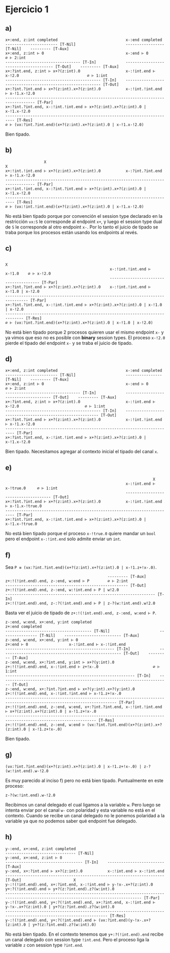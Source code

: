 # Ejercicio 1

## a)

```
x+:end, z:int completed                              x-:end completed
----------------------- [T-Nil]                      ----------------- [T-Nil]    --------- [T-Aux]
x+:end, z:int ⊢ 0                                    x-:end ⊢ 0                   ∅ ⊢ 2:int
--------------------------------- [T-In]             -------------------------------------- [T-Out]    --------- [T-Aux]
x+:?int.end, z:int ⊢ x+?(z:int).0                    x-:!int.end ⊢ x-!2.0                              ∅ ⊢ 1:int
------------------------------------------ [T-In]    ----------------------------------------------------------- [T-Out]
x+:?int.?int.end ⊢ x+?(z:int).x+?(z:int).0           x-:!int.!int.end ⊢ x-!1.x-!2.0
----------------------------------------------------------------------------------- [T-Par]
x+:?int.?int.end, x-:!int.!int.end ⊢ x+?(z:int).x+?(z:int).0 | x-!1.x-!2.0
-------------------------------------------------------------------------- [T-Res]
∅ ⊢ (νx:?int.?int.end)(x+?(z:int).x+?(z:int).0 | x-!1.x-!2.0)
```

Bien tipado.

## b)


```
                 X                                                    X
x+:!int.!int.end ⊢ x+?(z:int).x+?(z:int).0           x-:?int.?int.end ⊢ x-!1.x-!2.0
----------------------------------------------------------------------------------- [T-Par]
x+:!int.!int.end, x-:?int.?int.end ⊢ x+?(z:int).x+?(z:int).0 | x-!1.x-!2.0
-------------------------------------------------------------------------- [T-Res]
∅ ⊢ (νx:!int.!int.end)(x+?(z:int).x+?(z:int).0 | x-!1.x-!2.0)
```

No está bien tipado porque por convención el session type declarado en la restricción `νx:S` le corresponde al endpoint `x+`, y luego el session type dual de `S` le corresponde al otro endpoint `x-`. Por lo tanto el juicio de tipado se traba porque los procesos están usando los endpoints al revés.

## c)

```
                                                                             X
                                              x-:!int.!int.end ⊢ x-!1.0    ∅ ⊢ x-!2.0
                                              --------------------------------------- [T-Par]
x+:?int.?int.end ⊢ x+?(z:int).x+?(z:int).0    x-:!int.!int.end ⊢ x-!1.0 | x-!2.0
-------------------------------------------------------------------------------- [T-Par]
x+:?int.?int.end, x-:!int.!int.end ⊢ x+?(z:int).x+?(z:int).0 | x-!1.0 | x-!2.0
------------------------------------------------------------------------------ [T-Res]
∅ ⊢ (νx:?int.?int.end)(x+?(z:int).x+?(z:int).0 | x-!1.0 | x-!2.0)
```

No está bien tipado porque 2 procesos quieren usar el mismo endpoint `x-` y ya vimos que eso no es posible con **binary** session types. El proceso `x-!2.0` pierde el tipado del endpoint `x-` y se traba el juicio de tipado.

## d)

```
x+:end, z:int completed                              x-:end completed
----------------------- [T-Nil]                      ---------------- [T-Nil]    --------- [T-Aux]
x+:end, z:int ⊢ 0                                    x-:end ⊢ 0                  ∅ ⊢ 2:int
--------------------------------- [T-In]             ------------------------------------- [T-Out]    --------- [T-Aux]
x+:?int.end, z:int ⊢ x+?(z:int).0                    x-:!int.end ⊢ x-!2.0                             ∅ ⊢ 1:int
------------------------------------------ [T-In]    ---------------------------------------------------------- [T-Out]
x+:?int.?int.end ⊢ x+?(z:int).x+?(z:int).0           x-:!int.!int.end ⊢ x-!1.x-!2.0
-------------------------------------------------------------------------- [T-Par]
x+:?int.?int.end, x-:!int.!int.end ⊢ x+?(z:int).x+?(z:int).0 | x-!1.x-!2.0
```

Bien tipado. Necesitamos agregar al contexto inicial el tipado del canal `x`.

## e)

```
                                                                 X
                                                     x-:!int.end ⊢ x-!true.0     ∅ ⊢ 1:int
                                                     ------------------------------------- [T-Out]
x+:?int.?int.end ⊢ x+?(z:int).x+?(z:int).0           x-:!int.!int.end ⊢ x-!1.x-!true.0
-------------------------------------------------------------------------- [T-Par]
x+:?int.?int.end, x-:!int.!int.end ⊢ x+?(z:int).x+?(z:int).0 | x-!1.x-!true.0
```

No está bien tipado porque el proceso `x-!true.0` quiere mandar un `bool` pero el endpoint `x-:!int.end` solo admite enviar un `int`.

## f)

Sea `P ≡ (νx:?int.?int.end)(x+?(z:int).x+?(z:int).0 | x-!1.z+!x-.0)`.

```
                                             --------- [T-Aux]
z+:!(!int.end).end, z-:end, w:end ⊢ P        ∅ ⊢ 2:int
------------------------------------------------------ [T-Out]
z+:!(!int.end).end, z-:end, w:!int.end ⊢ P | w!2.0
------------------------------------------------------------------ [T-In]
z+:!(!int.end).end, z-:?(!int.end).end ⊢ P | z-?(w:!int.end).w!2.0
```

Basta ver el juicio de tipado de `z+:!(!int.end).end, z-:end, w:end ⊢ P`.

```
z-:end, w:end, x+:end, y:int completed                              z+:end completed
-------------------------------------- [T-Nil]                      ---------------- [T-Nil]    ------------------------- [T-Aux]
z-:end, w:end, x+:end, y:int ⊢ 0                                    z+:end ⊢ 0                  x-:!int.end ⊢ x-:!int.end
------------------------------------------------ [T-In]             ----------------------------------------------------- [T-Out]    --------- [T-Aux]
z-:end, w:end, x+:?int.end, y:int ⊢ x+?(y:int).0                    z+:!(!int.end).end, x-:!int.end ⊢ z+!x-.0                        ∅ ⊢ 1:int
--------------------------------------------------------- [T-In]    -------------------------------------------------------------------------- [T-Out]
z-:end, w:end, x+:?int.?int.end ⊢ x+?(y:int).x+?(y:int).0           z+:!(!int.end).end, x-:!int.!int.end ⊢ x-!1.z+!x-.0
----------------------------------------------------------------------------------------------------------------------- [T-Par]
z+:!(!int.end).end, z-:end, w:end, x+:?int.?int.end, x-:!int.!int.end ⊢ x+?(z:int).x+?(z:int).0 | x-!1.z+!x-.0
-------------------------------------------------------------------------------------------------------------- [T-Res]
z+:!(!int.end).end, z-:end, w:end ⊢ (νx:?int.?int.end)(x+?(z:int).x+?(z:int).0 | x-!1.z+!x-.0)
```

Bien tipado.

## g)

```
(νx:?int.?int.end)(x+?(z:int).x+?(z:int).0 | x-!1.z+!x-.0) | z-?(w:!int.end).w-!2.0
```

Es muy parecido al inciso f) pero no está bien tipado. Puntualmente en este proceso:

```
z-?(w:!int.end).w-!2.0
```

Recibimos un canal delegado el cual ligamos a la variable `w`. Pero luego se intenta enviar por el canal `w-` con polaridad y esta variable no está en el contexto. Cuando se recibe un canal delegado no le ponemos polaridad a la variable ya que no podemos saber qué endpoint fue delegado.

## h)

```
y-:end, x+:end, z:int completed
------------------------------- [T-Nil]
y-:end, x+:end, z:int ⊢ 0
---------------------------------- [T-In]    ------------------------- [T-Aux]
y-:end, x+:?int.end ⊢ x+?(z:int).0           x-:!int.end ⊢ x-:!int.end
---------------------------------------------------------------------- [T-Out]                       X
y-:!(!int.end).end, x+:?int.end, x-:!int.end ⊢ y-!x-.x+?(z:int).0                 y+:?(!int.end).end ⊢ y+?(z:?int.end).z?(w:int).0
---------------------------------------------------------------------------------------------------------------------------------- [T-Par]
y-:!(!int.end).end, y+:?(!int.end).end, x+:?int.end, x-:!int.end ⊢ y-!x-.x+?(z:int).0 | y+?(z:?int.end).z?(w:int).0
------------------------------------------------------------------------------------------------------------------- [T-Res]
y-:!(!int.end).end, y+:?(!int.end).end ⊢ (νx:?int.end)(y-!x-.x+?(z:int).0 | y+?(z:?int.end).z?(w:int).0)
```

No está bien tipado. En el contexto tenemos que `y+:?(!int.end).end` recibe un canal delegado con session type `!int.end`. Pero el proceso liga la variable `z` con session type `?int.end`.
